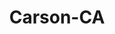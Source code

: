---
title: Carson-CA
slug: carson-ca
f_state:
- cms/state/california.md
f_locations:
- cms/payday-loan/advance-america-1306.md
- cms/payday-loan/advance-america-1307.md
- cms/payday-loan/advance-america-1308.md
- cms/payday-loan/advance-america-1357.md
- cms/payday-loan/c-a-s-inc-5653.md
- cms/payday-loan/cas-inc-6083.md
- cms/payday-loan/central-check-cashing-9599.md
- cms/payday-loan/central-check-cashing-9600.md
- cms/payday-loan/check-cashing-payday-advance-10909.md
- cms/payday-loan/check-into-cash-11609.md
- cms/payday-loan/community-financial-service-providers-association-15249.md
- cms/payday-loan/digital-currency-services-15828.md
- cms/payday-loan/digital-payday-loans-15831.md
- cms/payday-loan/dolex-dollar-express-15991.md
- cms/payday-loan/dollar-16023.md
- cms/payday-loan/e-z-check-advance-16268.md
- cms/payday-loan/goldx-financial-services-19076.md
- cms/payday-loan/mars-check-cashing-service-20687.md
- cms/payday-loan/mars-check-cashing-service-a-20688.md
- cms/payday-loan/nix-check-cashing-23007.md
- cms/payday-loan/nix-check-cashing-23029.md
- cms/payday-loan/nix-check-cashing-23030.md
- cms/payday-loan/pacific-cash-advance-23396.md
- cms/payday-loan/pacific-cash-advance-23397.md
- cms/payday-loan/payday-check-cashing-and-advan-23838.md
- cms/payday-loan/payday-check-cashing-service-23848.md
- cms/payday-loan/rcbc-remittance-services-25767.md
- cms/payday-loan/speed-check-cashing-26634.md
- cms/payday-loan/united-express-money-order-co-28201.md
- cms/payday-loan/usa-checks-cashed-28419.md
updated-on: '2024-05-30T13:41:28.615Z'
created-on: '2024-05-30T13:41:28.615Z'
published-on: '2024-05-30T13:54:32.469Z'
f_city: Carson
layout: '[city].html'
tags: city
---